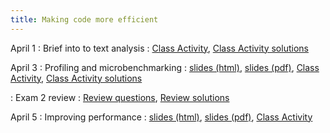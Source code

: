 ```yaml
---
title: Making code more efficient
---
```


April 1
: Brief into to text analysis
  : [Class Activity](https://sta279-s24.github.io/class_activities/ca_lecture_23.html), [Class Activity solutions](https://sta279-s24.github.io/class_activities/ca_lecture_23_solutions.html)
  
April 3
: Profiling and microbenchmarking
  : [slides (html)](https://sta279-s24.github.io/slides/lecture_24.html), [slides (pdf)](https://sta279-s24.github.io/slides/lecture_24.pdf), [Class Activity](https://sta279-s24.github.io/class_activities/ca_lecture_24.html), [Class Activity solutions](https://sta279-s24.github.io/class_activities/ca_lecture_24_solutions.html)
  
: Exam 2 review
  : [Review questions](https://sta279-s24.github.io/class_activities/exam_2_review.html), [Review solutions](https://sta279-s24.github.io/class_activities/exam_2_review_solutions.html)

April 5
: Improving performance
  : [slides (html)](https://sta279-s24.github.io/slides/lecture_25.html), [slides (pdf)](https://sta279-s24.github.io/slides/lecture_25.pdf), [Class Activity](https://sta279-s24.github.io/class_activities/ca_lecture_25.html)